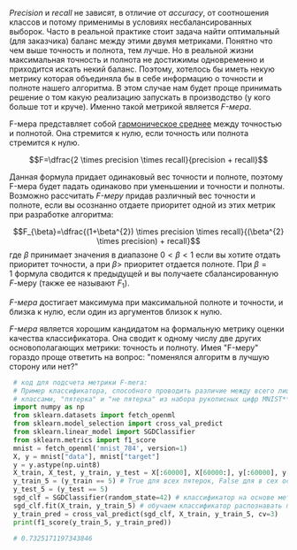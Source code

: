 _Precision_ и _recall_ не зависят, в отличие от _accuracy_, от соотношения классов и потому применимы в условиях несбалансированных выборок. Часто в реальной практике стоит задача найти оптимальный (для заказчика) баланс между этими двумя метриками. Понятно что чем выше точность и полнота, тем лучше. Но в реальной жизни максимальная точность и полнота не достижимы одновременно и приходится искать некий баланс. Поэтому, хотелось бы иметь некую метрику которая объединяла бы в себе информацию о точности и полноте нашего алгоритма. В этом случае нам будет проще принимать решение о том какую реализацию запускать в производство (у кого больше тот и круче). Именно такой метрикой является _F-мера_.

F-мера представляет собой [гармоническое среднее](https://ru.wikipedia.org/wiki/%D0%A1%D1%80%D0%B5%D0%B4%D0%BD%D0%B5%D0%B5_%D0%B3%D0%B0%D1%80%D0%BC%D0%BE%D0%BD%D0%B8%D1%87%D0%B5%D1%81%D0%BA%D0%BE%D0%B5) между точностью и полнотой. Она стремится к нулю, если точность или полнота стремится к нулю.

$$F=\dfrac{2 \times precision \times recall}{precision + recall}$$

Данная формула придает одинаковый вес точности и полноте, поэтому F-мера будет падать одинаково при уменьшении и точности и полноты. Возможно рассчитать _F-меру_ придав различный вес точности и полноте, если вы осознанно отдаете приоритет одной из этих метрик при разработке алгоритма:

$$F_{\beta}=\dfrac{(1+\beta^{2}) \times precision \times recall}{(\beta^{2} \times precision) + recall}$$где $\beta$ принимает значения в диапазоне $0 \lt \beta \lt 1$ если вы хотите отдать приоритет точности, а при $\beta \gt$ приоритет отдается полноте. При $\beta=1$ формула сводится к предыдущей и вы получаете сбалансированную $F$-меру (также ее называют $F_{1}$).

_F-мера_ достигает максимума при максимальной полноте и точности, и близка к нулю, если один из аргументов близок к нулю.

_F-мера_ является хорошим кандидатом на формальную метрику оценки качества классификатора. Она сводит к одному числу две других основополагающих метрики: точность и полноту. Имея "F-меру" гораздо проще ответить на вопрос: "поменялся алгоритм в лучшую сторону или нет?"

```python
 # код для подсчета метрики F-mera:
 # Пример классификатора, способного проводить различие между всего лишь двумя**
 # классами, "пятерка" и "не пятерка" из набора рукописных цифр MNIST**
 import numpy as np
 from sklearn.datasets import fetch_openml
 from sklearn.model_selection import cross_val_predict
 from sklearn.linear_model import SGDClassifier
 from sklearn.metrics import f1_score
 mnist = fetch_openml('mnist_784', version=1)
 X, y = mnist["data"], mnist["target"]
 y = y.astype(np.uint8)
 X_train, X_test, y_train, y_test = X[:60000], X[60000:], y[:60000], y[60000:]
 y_train_5 = (y_train == 5) # True для всех пятерок, False для в сех остальных цифр. Задача опознать пятерки
 y_test_5 = (y_test == 5)
 sgd_clf = SGDClassifier(random_state=42) # классификатор на основе метода стохастического градиентного спуска (Stochastic Gradient Descent SGD)
 sgd_clf.fit(X_train, y_train_5) # обучаем классификатор распознавать пятерки на целом обучающем наборе
 y_train_pred = cross_val_predict(sgd_clf, X_train, y_train_5, cv=3)
 print(f1_score(y_train_5, y_train_pred))
 
 # 0.7325171197343846
```